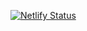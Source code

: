 [![Netlify Status](https://api.netlify.com/api/v1/badges/4ff95283-fce6-483e-8827-74541430b9c5/deploy-status)](https://app.netlify.com/sites/enniomaldonado/deploys)
